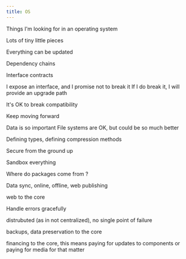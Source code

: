 ```yaml
---
title: OS
---
```


Things I'm looking for in an operating system

Lots of tiny little pieces

Everything can be updated

Dependency chains

Interface contracts

I expose an interface, and I promise not to break it
If I do break it, I will provide an upgrade path

It's OK to break compatibility

Keep moving forward

Data is so important
File systems are OK, but could be so much better

Defining types, defining compression methods

Secure from the ground up

Sandbox everything

Where do packages come from ?

Data sync, online, offline, web publishing

web to the core

Handle errors gracefully

distrubuted (as in not centralized), no single point of failure

backups, data preservation to the core

financing to the core, this means paying for updates to components
or paying for media for that matter



